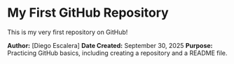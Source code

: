 # My First GitHub Repository

This is my very first repository on GitHub!

**Author:** [Diego Escalera]
**Date Created:** September 30, 2025
**Purpose:** Practicing GitHub basics, including creating a repository and a README file.
